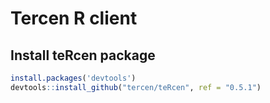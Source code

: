 # Tercen R client

## Install teRcen package

```R
install.packages('devtools')
devtools::install_github("tercen/teRcen", ref = "0.5.1")
```